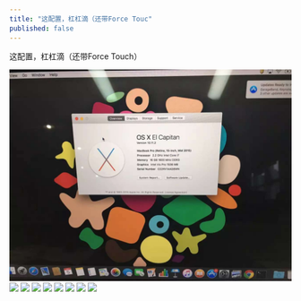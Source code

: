 ```yaml
---
title: "这配置，杠杠滴（还带Force Touc"
published: false
---
```

这配置，杠杠滴（还带Force Touch）

![](./1.jpg)
![](./2.jpg)
![](./3.jpg)
![](./4.jpg)
![](./5.jpg)
![](./6.jpg)
![](./7.jpg)
![](./8.jpg)
![](./9.jpg)
